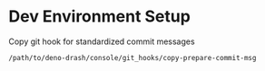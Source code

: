 # Dev Environment Setup

Copy git hook for standardized commit messages

```shell
/path/to/deno-drash/console/git_hooks/copy-prepare-commit-msg
```
